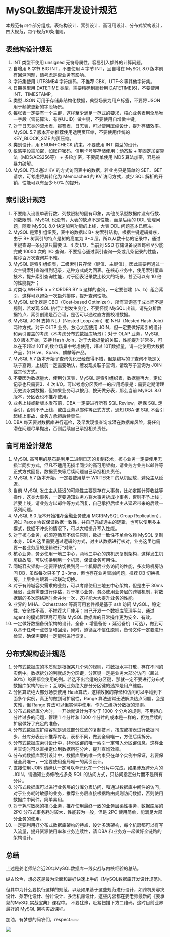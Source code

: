 # MySQL数据库开发设计规范

本规范有四个部分组成，表结构设计、索引设计、高可用设计、分布式架构设计，四大规范，每个规范10条准则。

## 表结构设计规范

1. INT 类型不使用 unsigned 无符号属性，容易引入额外的计算问题。
1. 自增用 8 字节 BIG INT，不要使用 4 字节 INT，且自增在 MySQL 8.0 版本前有回溯问题，请考虑是否业务有影响。
1. 字符集使用 UTF8MB4 字符编码，不推荐 GBK、UTF-8 等其他字符集。
1. 日期类型用 DATETIME 类型，需要精确到毫秒用 DATETIME(6)，不要使用 INT、TIMESTAMP。
1. 类型 JSON 可用于存储非结构化数据，典型场景为用户标签，不要将 JSON 用于频繁更新的字段场景。
1. 每张表一定要有一个主键，这样至少满足一范式的要求，核心业务表用全局唯一字段（雪花算法、有序UUID）做主键，不要使用自增做主键。
1. 对于日志类的流水表、报警表、日志表，可以使用压缩设计，提升存储效率。MySQL 5.7 版本开始推荐使用透明页压缩，不要使用传统的 KEY_BLOCK_SIZE 的页压缩。
1. 类别设计，用 ENUM+CHECK 约束，不要使用 INT 类型的设计。
1. 敏感字段需加密，如账户密码、信用卡号等存储使用：动态盐 + 非固定加密算法（MD5/AES256等） + 多轮加密，不要简单使用 MD5 算法加密，容易被暴力破解。
1. MySQL 可以通过 KV 的方式访问表中的数据，若业务只是简单的 SET、GET 请求，可考虑将其转化为 Memcached 的 KV 访问方式，减少 SQL 解析的开销，性能可以有至少 50% 的提升。

## 索引设计规范

1. 不要陷入设置单表行数、列数限制的固有印象，其他关系型数据库没有行数、列数限制，MySQL 也没有，大表的缺点不是性能，而是后续的 DDL 管理问题，随着 MySQL 8.0 快速加列功能的上线，大表 DDL 问题基本已解决。
1. MySQL 是索引组织表，表中的数据以 B+ 树索引结构，根据主键逻辑排序，由于 B+ 树索引的特点是树的高度为 3~4 层，所以从数十亿的记录中，通过主键查询一条记录只需要 3、4 次 I/O，当前到 SSD 存储设备设置每秒至少能完成 10000 次的 I/O 查询，不要担心通过索引查询一条或几条记录的性能，每秒百万次查询并不难。
1. MySQL 是索引组织表，二级索引只存储（键值、主键值），因此需要再通过一次主键索引查询得到记录，这种方式成为回表。在核心业务中，使用索引覆盖技术，提升索引查询性能，对于回表记录数比较大的场景，甚至可以有 10 倍的性能提升；
1. 对类似 WHERE a = ? ORDER BY b 这样的查询，一定要创建（a、b）组合索引，这样可以避免一次额外排序，提升查询性能。
1. MySQL 优化器是 CBO（Cost-based Optimizer），所有查询基于成本而不是规则，若发现 SQL 执行计划发生变化，不要怀疑 MySQL 出错，请先分析数据特点、索引创建是否合理，是否可以通过直方图校准数据。
1. MySQL JOIN 支持 NLJ（Nested Loop Join）和 NHJ（Nested Hash Join）两种方式。对于 OLTP 业务，放心大胆使用 JOIN，但一定要做好索引的设计和索引覆盖的考虑（不考虑分布式数据库场景）；对于 OLAP 业务，MySQL 8.0 版本开始，支持 Hash Join，对于大数据量的关联，性能提升非常多，可以在不超过 10T 的数仓场景中考虑使用，超过 10T数据量，请一定使用大数据产品，如 Hive、Spark、麒麟等产品。
1. MySQL 5.7 版本开始子查询优化已经做得不错，但是编写的子查询不能是关联子查询，上线前一定需要确认，若发现关联子查询，请改写子查询为 JOIN 或其他方式。
1. 不要因为数据量大，使用分区表，MySQL 是索引组织表，数据量再大，定位记录也只需要3、4 次 I/O。可以考虑分区表唯一的应用场景是：需要定期清理历史流水类数据，但如果业务可以按月、按天做分表，那么当前 MySQL 8.0 版本，分区表也不推荐使用。
1. 业务上线或新版本发布前，DBA 一定要进行所有 SQL Review，确保 SQL 走索引，否则不予上线，或由业务以邮件等正式方式，通知 DBA 该 SQL 不会引起线上事故，业务方承担后续责任。
1. DBA 每天要对数据库进行巡检，及早发现慢查询或潜在数据库风险，将任何潜在问题尽早抛出，否则后续自己承担相关责任。


## 高可用设计规范

1. MySQL 高可用的基石是利用二进制日志的复制技术，核心业务一定要使用无损半同步方式，但凡不适用无损半同步的高可用架构，请业务方业务以邮件等正式方式回复，数据丢失等后续问题自己承担相关责任。
1. MySQL 5.7 版本开始，一定要使用基于 WRITESET 的从机回放，避免主从延迟。
1. 当前 MySQL 发生主从延迟的可能性主要是存在大事务，比如定期计算收益等操作，这类大事务，一定要通知业务方将大事务拆成小事务，否则不予上线；若要上线，请业务方以邮件等方式回复，自己承担后续主从延迟带来的后续一系列问题。
1. MySQL 8.0 版本开始推荐金融业务使用 MGR(MySQL Group Replication），通过 Paxos 协议保证数据一致性，并自己完成选主的逻辑，也可以使用多主模式，数据不冲突的情况下，可以大幅提升写入性能。
1. 对于核心业务，必须遵循互不信任原则，数据一致性不单单依赖 MySQL 复制本身，DBA 这里需要通过逻辑的方式，对主从数据进行核对，业务这里也需要一套业务层的逻辑进行“对账”。
1. 核心业务，务必使用一地三中心，两地三中心的跨机房复制架构，这样发生机房级故障，可以切换到另一个机房，保证业务可用性。
1. 同城容灾架构一定要评估切换到另一个机房后业务访问的性能，多次跨机房访问 DB，虽然每次只多了 2~3ms，但也存在业务雪崩问题，推荐 DB 切换机房，上层业务跟着一起联动切换。
1. 对于有跨城容灾需求的业务，可以考虑使用三地五中心架构，但是由于 30ms 延迟，业务需要进行评估，对于核心业务，务必使用业务层的跨城机制，将数据层的多次网络耗时合并为一次，这样能大大提升业务的性能。
1. 业界的 MHA、Ochestrator 等高可用套件都是基于 ssh 访问 MySQL，稳定性、安全性不高，不推荐大厂使用；自己开发一个数据库管理平台，通过 agent 的模式管理高可用和 MySQL 数据库的日常操作更为安全、有效。
1. 一定做好数据备份架构的设计，全备 + 增量备份 + 延迟备机（可选），做到可以基于任何一点恢复和回滚，同时，遵循互不信任原则，备份文件一定要进行检查，确保需要时一定能够进行恢复。

## 分布式架构设计规范


1. 分布式数据库的本质就是根据某几个列的规则，将数据水平打散，存在不同的实例中。数据拆分的列就成为分区键，分区键一定是业务大部分访问（超过 80%）的表都会使用的列。若选不出合适的分区键，那就一定不要进行分布式数据库架构的设计；互联网业务绝大部分分区键的选择是用户维度。
1. 分区算法绝大部分场景使用 Hash算法，这样数据的存储和访问可以平均到下面多个实例，真正的做到可扩展性，Range 算法通常无法解决热点问题，会是灾难，但 Range 算法可以但实例中使用，作为二级拆分数据的规则。
1. 分布式数据库分片时，一开始就设计为不少于 1000 个分片的规则，不用担心分片过多的问题，管理 1 个分片和 1000 个分片的成本是一样的，但为后续的扩展做好了充足的准备。
1. 分布式数据库扩缩容就是通过部分过滤的复制技术，按库或按表进行数据同步，分库分表设计推荐库名、表都不同，做到全局唯一，方便后续拆分。
1. 分布式数据库索引设计中，非分区键的唯一索引一定带入分区键信息，这样业务查询时可以直接定位到数据所在分片，提升查询效率。
1. 分布式数据库索引设计中，数据库层的唯一约束只在单个实例中保证，若要保证全局唯一，一定要使用全局唯一的索引设计。
1. 直接使用 JOIN 请确认一定可以单元化在一个分片中完成，如果涉及跨分片的 JOIN，请通知业务修改成多条 SQL 的访问方式，只访问指定分片而不是所有分片。
1. 分布式数据库可以进行业务层的分库分表访问，和通过数据库中间件的访问，对于业务耗时敏感的业务，推荐业务层直接根据路由规则访问数据，否则使用数据库中间件，简单易用。
1. 对于耗时敏感的核心业务，推荐使用最终一致的业务层柔性事务，数据库层的 2PC 分布式事务耗时较大，性能较为一般，但是 2PC 使用简单，能满足大部分业务的使用。
1. 一定要利用好分布式数据库架构的特点，设计多活架构，每个机房都可以有写入流量，提升资源使用率和业务连续性，请 DBA 和业务方一起做好全链路的架构设计。

## 总结

上述是姜老师结合近20年MySQL数据库一线实战与内核经验的总结。

纵古论今，想必这是最为全面和最好快速上手的《MySQL数据库开发设计规范》。

但其中为什么要执行这样的规范，以及如果基于这些规范进行设计，如跨机房容灾设计、条带化设计、分片设计、多活机房设计，这些内容都在姜老师最新的《姜承尧的MySQL实战宝典》课程中。
不要犹豫，赶紧扫描下方二维码，这时目前业界最好的 MySQL 架构实战课程。

加油，有梦想的码农们，respect~~~

![](姜承尧.jpg)
